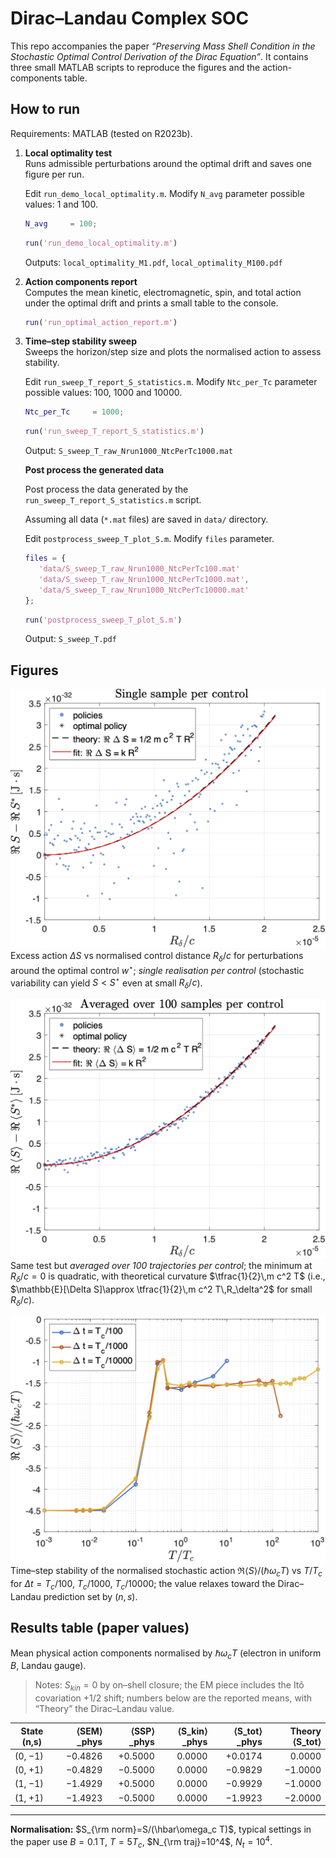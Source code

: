 # Dirac–Landau Complex SOC

This repo accompanies the paper *“Preserving Mass Shell Condition in the Stochastic Optimal Control Derivation of the Dirac Equation”*. 
It contains three small MATLAB scripts to reproduce the figures and the action-components table.

## How to run

Requirements: MATLAB (tested on R2023b).

1) **Local optimality test**  
   Runs admissible perturbations around the optimal drift and saves one figure per run.
   
   Edit `run_demo_local_optimality.m`. Modify `N_avg` parameter possible values: 1 and 100.
   ```matlab
   N_avg     = 100;
   ```   
   ```matlab
   run('run_demo_local_optimality.m')
   ```  
   Outputs: `local_optimality_M1.pdf`, `local_optimality_M100.pdf`

2) **Action components report**  
   Computes the mean kinetic, electromagnetic, spin, and total action under the optimal drift and prints a small table to the console.  
   ```matlab
   run('run_optimal_action_report.m')
   ```

3) **Time–step stability sweep**  
   Sweeps the horizon/step size and plots the normalised action to assess stability.
   
   Edit `run_sweep_T_report_S_statistics.m`. Modify `Ntc_per_Tc` parameter possible values: 100, 1000 and 10000.
   ```matlab
   Ntc_per_Tc     = 1000;
   ```   
   ```matlab
   run('run_sweep_T_report_S_statistics.m')
   ```
   Output: `S_sweep_T_raw_Nrun1000_NtcPerTc1000.mat`

   **Post process the generated data**
   
   Post process the data generated by the `run_sweep_T_report_S_statistics.m` script.
   
   Assuming all data (`*.mat` files) are saved in `data/` directory.
   
   Edit `postprocess_sweep_T_plot_S.m`. Modify `files` parameter.
   ```matlab
   files = {
      'data/S_sweep_T_raw_Nrun1000_NtcPerTc100.mat'
      'data/S_sweep_T_raw_Nrun1000_NtcPerTc1000.mat',
      'data/S_sweep_T_raw_Nrun1000_NtcPerTc10000.mat'
   };
   ```
   ```matlab
   run('postprocess_sweep_T_plot_S.m')
   ```
   Output: `S_sweep_T.pdf`

## Figures

![Local optimality (M=1)](figures/local_optimality_M1.png)  
Excess action $\Delta S$ vs normalised control distance $R_\delta/c$ for perturbations around the optimal control $w^\star$; *single realisation per control* (stochastic variability can yield $S<S^\star$ even at small $R_\delta/c$).

![Local optimality (M=100)](figures/local_optimality_M100.png)  
Same test but *averaged over 100 trajectories per control*; the minimum at $R_\delta/c=0$ is quadratic, with theoretical curvature $\tfrac{1}{2}\,m c^2 T$ (i.e., $\mathbb{E}[\Delta S]\approx \tfrac{1}{2}\,m c^2 T\,R_\delta^2$ for small $R_\delta/c$).

![Stability sweep](figures/S_sweep_T.png)  
Time–step stability of the normalised stochastic action $\Re\langle S\rangle/(\hbar\omega_c T)$ vs $T/T_c$ for $\Delta t=T_c/100,\ T_c/1000,\ T_c/10000$; the value relaxes toward the Dirac–Landau prediction set by $(n,s)$.

## Results table (paper values)

Mean physical action components normalised by $\hbar\omega_c T$ (electron in uniform $B$, Landau gauge).

> Notes: $S_{kin}=0$ by on–shell closure; the EM piece includes the Itô covariation +1/2 shift; numbers below are the reported means, with “Theory” the Dirac–Landau value.

| State (n,s) | ⟨SEM⟩\_phys | ⟨SSP⟩\_phys | ⟨S_kin⟩\_phys | ⟨S_tot⟩\_phys | Theory ⟨S\_tot⟩ |
|---|---:|---:|---:|---:|---:|
| (0, −1) | −0.4826 | +0.5000 | 0.0000 | +0.0174 | 0.0000 |
| (0, +1) | −0.4829 | −0.5000 | 0.0000 | −0.9829 | −1.0000 |
| (1, −1) | −1.4929 | +0.5000 | 0.0000 | −0.9929 | −1.0000 |
| (1, +1) | −1.4923 | −0.5000 | 0.0000 | −1.9923 | −2.0000 |

---

**Normalisation:** $S_{\rm norm}=S/(\hbar\omega_c T)$, typical settings in the paper use $B=0.1\,\text{T}$, $T=5T_c$, $N_{\rm traj}=10^4$, $N_t=10^4$.
